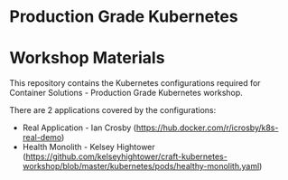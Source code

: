 # Production Grade Kubernetes
# Workshop Materials

This repository contains the Kubernetes configurations required for Container Solutions - Production Grade Kubernetes workshop.

There are 2 applications covered by the configurations:

* Real Application - Ian Crosby (https://hub.docker.com/r/icrosby/k8s-real-demo)
* Health Monolith - Kelsey Hightower (https://github.com/kelseyhightower/craft-kubernetes-workshop/blob/master/kubernetes/pods/healthy-monolith.yaml)